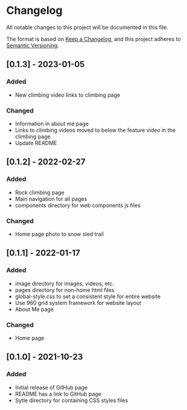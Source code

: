 # Changelog
All notable changes to this project will be documented in this file.

The format is based on [Keep a Changelog](https://keepachangelog.com/en/1.0.0/),
and this project adheres to [Semantic Versioning](https://semver.org/spec/v2.0.0.html).

## [0.1.3] - 2023-01-05
### Added
- New climbing video links to climbing page

### Changed
- Information in about me page
- Links to climbing videos moved to below the feature video in the climbing page
- Update README

## [0.1.2] - 2022-02-27
### Added
- Rock climbing page
- Main navigation for all pages
- components directory for web components js files

### Changed
- Home page photo to snow sled trail

## [0.1.1] - 2022-01-17
### Added
- image directory for images, videos, etc.
- pages directory for non-home html files
- global-style.css to set a consistent style for entire website
- Use 960 grid system framework for website layout
- About Me page

### Changed
- Home page

## [0.1.0] - 2021-10-23
### Added
- Initial release of GitHub page
- README has a link to GitHub page
- Sytle directory for containing CSS styles files
